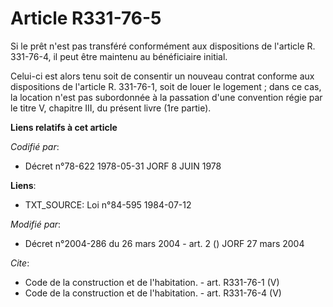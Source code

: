 # Article R331-76-5

Si le prêt n'est pas transféré conformément aux dispositions de l'article R. 331-76-4, il peut être maintenu au bénéficiaire
initial. 

Celui-ci est alors tenu soit de consentir un nouveau contrat conforme aux dispositions de l'article R. 331-76-1, soit de
louer le logement ; dans ce cas, la location n'est pas subordonnée à la passation d'une convention régie par le titre V,
chapitre III, du présent livre (1re partie).

**Liens relatifs à cet article**

_Codifié par_:

  - Décret n°78-622 1978-05-31 JORF 8 JUIN 1978

**Liens**:

  - TXT_SOURCE: Loi n°84-595 1984-07-12

_Modifié par_:

  - Décret n°2004-286 du 26 mars 2004 - art. 2 () JORF 27 mars 2004

_Cite_:

  - Code de la construction et de l'habitation. - art. R331-76-1 (V)
  - Code de la construction et de l'habitation. - art. R331-76-4 (V)
